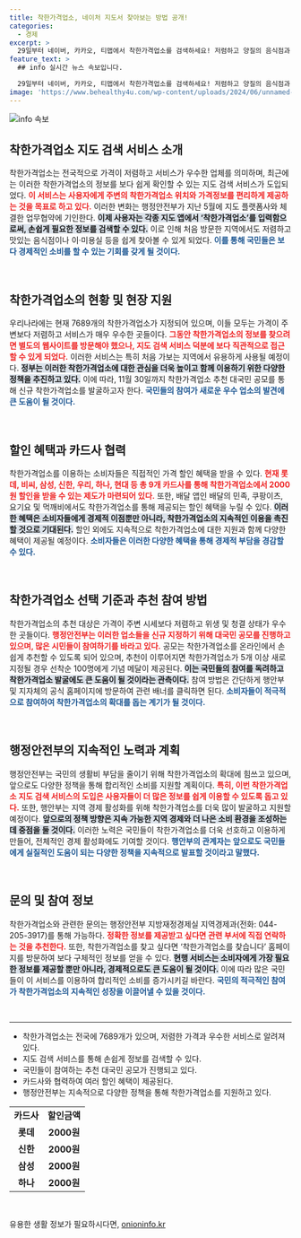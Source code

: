 ```yaml
---
title: 착한가격업소, 네이처 지도서 찾아보는 방법 공개!
categories:
  - 경제
excerpt: >
  29일부터 네이버, 카카오, 티맵에서 착한가격업소를 검색하세요! 저렴하고 양질의 음식점과 서비스를 손쉽게 찾아보며 소비자 혜택도 누릴 수 있는 기회를 놓치지 마세요!
feature_text: >
  ## info 실시간 뉴스 속보입니다.

  29일부터 네이버, 카카오, 티맵에서 착한가격업소를 검색하세요! 저렴하고 양질의 음식점과 서비스를 손쉽게 찾아보며 소비자 혜택도 누릴 수 있는 기회를 놓치지 마세요!
image: 'https://www.behealthy4u.com/wp-content/uploads/2024/06/unnamed-file.png'
---
```


<p><img src="https://www.behealthy4u.com/wp-content/uploads/2024/06/unnamed-file.png" alt="info 속보" /></p>

<h2 data-ke-size="size26">착한가격업소 지도 검색 서비스 소개</h2>

<p data-ke-size="size16">착한가격업소는 전국적으로 가격이 저렴하고 서비스가 우수한 업체를 의미하며, 최근에는 이러한 착한가격업소의 정보를 보다 쉽게 확인할 수 있는 지도 검색 서비스가 도입되었다. <b><span style="color: #ee2323;">이 서비스는 사용자에게 주변의 착한가격업소 위치와 가격정보를 편리하게 제공하는 것을 목표로 하고 있다.</span></b> 이러한 변화는 행정안전부가 지난 5월에 지도 플랫폼사와 체결한 업무협약에 기인한다. <b><span style="background-color: #21538527;">이제 사용자는 각종 지도 앱에서 ‘착한가격업소’를 입력함으로써, 손쉽게 필요한 정보를 검색할 수 있다.</span></b> 이로 인해 처음 방문한 지역에서도 저렴하고 맛있는 음식점이나 이·미용실 등을 쉽게 찾아볼 수 있게 되었다. <b><span style="color: #1a5490;">이를 통해 국민들은 보다 경제적인 소비를 할 수 있는 기회를 갖게 될 것이다.</span></b></p>

<p data-ke-size="size16">&nbsp;</p>

<h2 data-ke-size="size26">착한가격업소의 현황 및 현장 지원</h2>

<p data-ke-size="size16">우리나라에는 현재 7689개의 착한가격업소가 지정되어 있으며, 이들 모두는 가격이 주변보다 저렴하고 서비스가 매우 우수한 곳들이다. <b><span style="color: #ee2323;">그동안 착한가격업소의 정보를 찾으려면 별도의 웹사이트를 방문해야 했으나, 지도 검색 서비스 덕분에 보다 직관적으로 접근할 수 있게 되었다.</span></b> 이러한 서비스는 특히 처음 가보는 지역에서 유용하게 사용될 예정이다. <b><span style="background-color: #21538527;">정부는 이러한 착한가격업소에 대한 관심을 더욱 높이고 함께 이용하기 위한 다양한 정책을 추진하고 있다.</span></b> 이에 따라, 11월 30일까지 착한가격업소 추천 대국민 공모를 통해 신규 착한가격업소를 발굴하고자 한다. <b><span style="color: #1a5490;">국민들의 참여가 새로운 우수 업소의 발견에 큰 도움이 될 것이다.</span></b></p>

<p data-ke-size="size16">&nbsp;</p>

<h2 data-ke-size="size26">할인 혜택과 카드사 협력</h2>

<p data-ke-size="size16">착한가격업소를 이용하는 소비자들은 직접적인 가격 할인 혜택을 받을 수 있다. <b><span style="color: #ee2323;">현재 롯데, 비씨, 삼성, 신한, 우리, 하나, 현대 등 총 9개 카드사를 통해 착한가격업소에서 2000원 할인을 받을 수 있는 제도가 마련되어 있다.</span></b> 또한, 배달 앱인 배달의 민족, 쿠팡이츠, 요기요 및 먹깨비에서도 착한가격업소를 통해 제공되는 할인 혜택을 누릴 수 있다. <b><span style="background-color: #21538527;">이러한 혜택은 소비자들에게 경제적 이점뿐만 아니라, 착한가격업소의 지속적인 이용을 촉진할 것으로 기대된다.</span></b> 할인 외에도 지속적으로 착한가격업소에 대한 지원과 함께 다양한 혜택이 제공될 예정이다. <b><span style="color: #1a5490;">소비자들은 이러한 다양한 혜택을 통해 경제적 부담을 경감할 수 있다.</span></b></p>

<p data-ke-size="size16">&nbsp;</p>

<h2 data-ke-size="size26">착한가격업소 선택 기준과 추천 참여 방법</h2>

<p data-ke-size="size16">착한가격업소의 추천 대상은 가격이 주변 시세보다 저렴하고 위생 및 청결 상태가 우수한 곳들이다. <b><span style="color: #ee2323;">행정안전부는 이러한 업소들을 신규 지정하기 위해 대국민 공모를 진행하고 있으며, 많은 시민들이 참여하기를 바라고 있다.</span></b> 공모는 착한가격업소를 온라인에서 손쉽게 추천할 수 있도록 되어 있으며, 추천이 이루어지면 착한가격업소가 5개 이상 새로 지정될 경우 선착순 100명에게 기념 메달이 제공된다. <b><span style="background-color: #21538527;">이는 국민들의 참여를 독려하고 착한가격업소 발굴에도 큰 도움이 될 것이라는 관측이다.</span></b> 참여 방법은 간단하게 행안부 및 지자체의 공식 홈페이지에 방문하여 관련 배너를 클릭하면 된다. <b><span style="color: #1a5490;">소비자들이 적극적으로 참여하여 착한가격업소의 확대를 돕는 계기가 될 것이다.</span></b></p>

<p data-ke-size="size16">&nbsp;</p>

<h2 data-ke-size="size26">행정안전부의 지속적인 노력과 계획</h2>

<p data-ke-size="size16">행정안전부는 국민의 생활비 부담을 줄이기 위해 착한가격업소의 확대에 힘쓰고 있으며, 앞으로도 다양한 정책을 통해 합리적인 소비를 지원할 계획이다. <b><span style="color: #ee2323;">특히, 이번 착한가격업소 지도 검색 서비스의 도입은 사용자들이 더 많은 정보를 쉽게 이용할 수 있도록 돕고 있다.</span></b> 또한, 행안부는 지역 경제 활성화를 위해 착한가격업소를 더욱 많이 발굴하고 지원할 예정이다. <b><span style="background-color: #21538527;">앞으로의 정책 방향은 지속 가능한 지역 경제와 더 나은 소비 환경을 조성하는 데 중점을 둘 것이다.</span></b> 이러한 노력은 국민들이 착한가격업소를 더욱 선호하고 이용하게 만들어, 전체적인 경제 활성화에도 기여할 것이다. <b><span style="color: #1a5490;">행안부의 관계자는 앞으로도 국민들에게 실질적인 도움이 되는 다양한 정책을 지속적으로 발표할 것이라고 말했다.</span></b></p>

<p data-ke-size="size16">&nbsp;</p>

<h2 data-ke-size="size26">문의 및 참여 정보</h2>

<p data-ke-size="size16">착한가격업소와 관련한 문의는 행정안전부 지방재정경제실 지역경제과(전화: 044-205-3917)를 통해 가능하다. <b><span style="color: #ee2323;">정확한 정보를 제공받고 싶다면 관련 부서에 직접 연락하는 것을 추천한다.</span></b> 또한, 착한가격업소를 찾고 싶다면 ‘착한가격업소를 찾습니다’ 홈페이지를 방문하여 보다 구체적인 정보를 얻을 수 있다. <b><span style="background-color: #21538527;">현행 서비스는 소비자에게 가장 필요한 정보를 제공할 뿐만 아니라, 경제적으로도 큰 도움이 될 것이다.</span></b> 이에 따라 많은 국민들이 이 서비스를 이용하여 합리적인 소비를 증가시키길 바란다. <b><span style="color: #1a5490;">국민의 적극적인 참여가 착한가격업소의 지속적인 성장을 이끌어낼 수 있을 것이다.</span></b></p>

<p data-ke-size="size16">&nbsp;</p>

<hr>

<ul>
  <li>착한가격업소는 전국에 7689개가 있으며, 저렴한 가격과 우수한 서비스로 알려져 있다.</li>
  <li>지도 검색 서비스를 통해 손쉽게 정보를 검색할 수 있다.</li>
  <li>국민들이 참여하는 추천 대국민 공모가 진행되고 있다.</li>
  <li>카드사와 협력하여 여러 할인 혜택이 제공된다.</li>
  <li>행정안전부는 지속적으로 다양한 정책을 통해 착한가격업소를 지원하고 있다.</li>
</ul>

<table style="width: 100%;">
  <tr>
    <td style="text-align: center; height: 17px;"><b>카드사</b></td>
    <td style="text-align: center; height: 17px;"><b>할인금액</b></td>
  </tr>
  <tr>
    <td style="text-align: center; height: 17px;"><b>롯데</b></td>
    <td style="text-align: center; height: 17px;"><b>2000원</b></td>
  </tr>
  <tr>
    <td style="text-align: center; height: 17px;"><b>신한</b></td>
    <td style="text-align: center; height: 17px;"><b>2000원</b></td>
  </tr>
  <tr>
    <td style="text-align: center; height: 17px;"><b>삼성</b></td>
    <td style="text-align: center; height: 17px;"><b>2000원</b></td>
  </tr>
  <tr>
    <td style="text-align: center; height: 17px;"><b>하나</b></td>
    <td style="text-align: center; height: 17px;"><b>2000원</b></td>
  </tr>
</table>

<p data-ke-size="size16">&nbsp;</p>
유용한 생활 정보가 필요하시다면, <a href="https://onioninfo.kr" rel="dofollow">onioninfo.kr</a>



